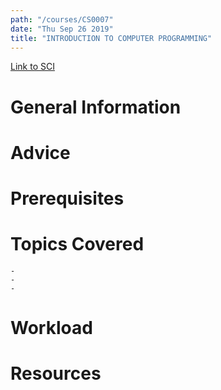 ```yaml
---
path: "/courses/CS0007"
date: "Thu Sep 26 2019"
title: "INTRODUCTION TO COMPUTER PROGRAMMING"
---
```

[Link to SCI]("http://courses.sci.pitt.edu/courses/courses/view/CS-0007")

# General Information

# Advice


# Prerequisites
<!-- PREREQ_REPLACEMENT (Do not remove) -->

<!-- END PREREQ_REPLACEMENT (Do not remove) -->
# Topics Covered
	- 
	-
	-
# Workload

<!-- TESTIMONIALS
# Testimonials
This gets replaced with Gatsby, its
data comes from Google Sheets for easier
editing!
-->

# Resources
